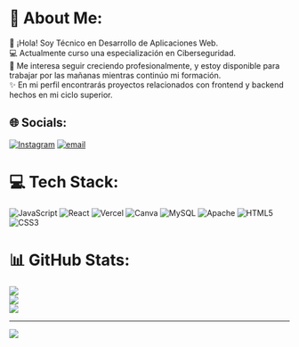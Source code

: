 # 💫 About Me:
👋 ¡Hola! Soy Técnico en Desarrollo de Aplicaciones Web.<br>💻 Actualmente curso una especialización en Ciberseguridad.<br>🚀 Me interesa seguir creciendo profesionalmente, y estoy disponible para trabajar por las mañanas mientras continúo mi formación.<br>✨ En mi perfil encontrarás proyectos relacionados con frontend y backend hechos en mi ciclo superior.


## 🌐 Socials:
[![Instagram](https://img.shields.io/badge/Instagram-%23E4405F.svg?logo=Instagram&logoColor=white)](https://instagram.com/manupadpi) [![email](https://img.shields.io/badge/Email-D14836?logo=gmail&logoColor=white)](mailto:manuelpadp@gmail.com) 

# 💻 Tech Stack:
![JavaScript](https://img.shields.io/badge/javascript-%23323330.svg?style=for-the-badge&logo=javascript&logoColor=%23F7DF1E) ![React](https://img.shields.io/badge/react-%2320232a.svg?style=for-the-badge&logo=react&logoColor=%2361DAFB) ![Vercel](https://img.shields.io/badge/vercel-%23000000.svg?style=for-the-badge&logo=vercel&logoColor=white) ![Canva](https://img.shields.io/badge/Canva-%2300C4CC.svg?style=for-the-badge&logo=Canva&logoColor=white) ![MySQL](https://img.shields.io/badge/mysql-4479A1.svg?style=for-the-badge&logo=mysql&logoColor=white) ![Apache](https://img.shields.io/badge/apache-%23D42029.svg?style=for-the-badge&logo=apache&logoColor=white) ![HTML5](https://img.shields.io/badge/html5-%23E34F26.svg?style=for-the-badge&logo=html5&logoColor=white) ![CSS3](https://img.shields.io/badge/css3-%231572B6.svg?style=for-the-badge&logo=css3&logoColor=white)
# 📊 GitHub Stats:
![](https://github-readme-stats.vercel.app/api?username=Manuu431&theme=dark&hide_border=true&include_all_commits=true&count_private=false)<br/>
![](https://nirzak-streak-stats.vercel.app/?user=Manuu431&theme=dark&hide_border=true)<br/>
![](https://github-readme-stats.vercel.app/api/top-langs/?username=Manuu431&theme=dark&hide_border=true&include_all_commits=true&count_private=false&layout=compact)

---
[![](https://visitcount.itsvg.in/api?id=Manuu431&icon=0&color=0)](https://visitcount.itsvg.in)

<!-- Proudly created with GPRM ( https://gprm.itsvg.in ) -->
